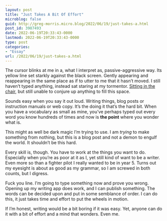 ```yaml
---
layout: post
title: "Just Takes A Bit Of Effort"
microblog: false
guid: http://greg-morris.micro.blog/2022/06/19/just-takes-a.html
post_id: 3987493
date: 2022-06-19T20:33:43-0000
lastmod: 2022-06-19T20:33:43-0000
type: post
categories:
- "Essay"
url: /2022/06/19/just-takes-a.html
---
```

<p>The cursor blinks at me in a, what I interpret as, passive-aggressive way. Its yellow line set starkly against the black screen. Gently appearing and reappearing in the same place as if to utter to me that it hasn’t moved. I still haven’t typed anything, instead sat staring at my tormentor. <a href="https://gregmorris.co.uk/blog/sitting-in-the/">Sitting in the chair</a>, but still unable to conjure up anything to fill this space.</p><p>Sounds easy when you say it out loud. Writing things, blog posts or instruction manuals or web copy. It’s the doing it that’s the hard bit. When you have a vocabulary as small as mine, you’ve perhaps typed out every word you know hundreds of times and now is <strong>the point</strong> where you wonder what is.</p><p>This might as well be dark magic I’m trying to use. I am <em>trying</em> to make something from nothing, but this is a blog post and not a demon to engulf the world. It shouldn’t be this hard.</p><p>Every skill is, though. You have to work at the things you want to do. Especially when you’re as poor at it as I, yet still kind of want to be a writer. Even more so than a fighter pilot I really wanted to be in year 5. Turns out my eyesight is about as good as my grammar, so I am screwed in both counts, but I digress.</p><p>Fuck you line. I’m going to type something now and prove you wrong. Opening up my writing app does work, and I can publish something. The words can be decided upon and put in some semblance of order. I can do this, it just takes time and effort to put the wheels in motion.</p><p>If I’m honest, writing would be a bit boring if it was easy. Yet, anyone can do it with a bit of effort and a mind that wonders. Even me.</p>
